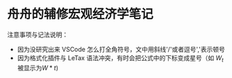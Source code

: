 # 舟舟的辅修宏观经济学笔记

注意事项与记法说明：

- 因为没研究出来 VSCode 怎么打全角符号，文中用斜线'/'或者逗号','表示顿号
- 因为格式化插件与 LeTax 语法冲突，有时会把公式中的下标变成星号（如 $W_t$被显示为$W*t$)
